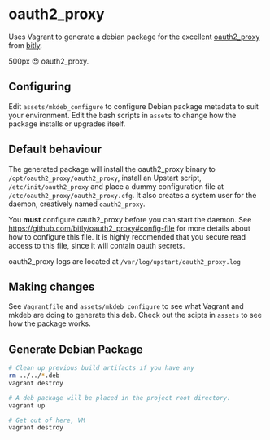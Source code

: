 # oauth2_proxy
Uses Vagrant to generate a debian package for the excellent [oauth2_proxy](https://github.com/bitly/oauth2_proxy)
from [bitly](https://bitly.com/).

500px :heart_eyes: oauth2_proxy.

## Configuring
Edit `assets/mkdeb_configure` to configure Debian package metadata to suit your environment. Edit
the bash scripts in `assets` to change how the package installs or upgrades itself.

## Default behaviour
The generated package will install the oauth2_proxy binary to `/opt/oauth2_proxy/oauth2_proxy`, 
install an Upstart script, `/etc/init/oauth2_proxy` and place a dummy configuration file at 
`/etc/oauth2_proxy/oauth2_proxy.cfg`. It also creates a system user for the daemon, creatively 
named `oauth2_proxy`.

You **must** configure oauth2_proxy before you can start the daemon. See https://github.com/bitly/oauth2_proxy#config-file for more details about how to configure this file. It is highly recomended that you secure 
read access to this file, since it will contain oauth secrets.

oauth2_proxy logs are located at `/var/log/upstart/oauth2_proxy.log`

## Making changes
See `Vagrantfile` and `assets/mkdeb_configure` to see what Vagrant and mkdeb are doing to generate
this deb. Check out the scipts in `assets` to see how the package works.

## Generate Debian Package
```bash
# Clean up previous build artifacts if you have any
rm ../../*.deb
vagrant destroy

# A deb package will be placed in the project root directory.
vagrant up

# Get out of here, VM
vagrant destroy
```
